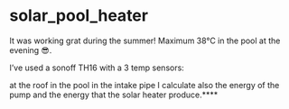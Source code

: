 # solar_pool_heater
It was working grat during the summer! Maximum 38°C in the pool at the evening :sunglasses:.

I’ve used a sonoff TH16 with a 3 temp sensors:

at the roof
in the pool
in the intake pipe
I calculate also the energy of the pump and the energy that the solar heater produce.****
